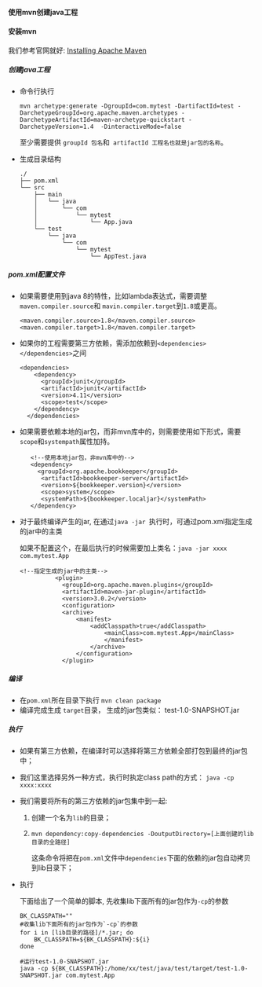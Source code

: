 #### 使用mvn创建java工程

#### 安装mvn

我们参考官网就好: [Installing Apache Maven](http://maven.apache.org/install.html)

##### 创建java工程

* 命令行执行

  ```
  mvn archetype:generate -DgroupId=com.mytest -DartifactId=test -DarchetypeGroupId=org.apache.maven.archetypes -DarchetypeArtifactId=maven-archetype-quickstart -DarchetypeVersion=1.4  -DinteractiveMode=false
  ```

  至少需要提供 `groupId 包名`和` artifactId 工程名也就是jar包的名称`。

* 生成目录结构

  ```
  ./
  ├── pom.xml
  └── src
      ├── main
      │   └── java
      │       └── com
      │           └── mytest
      │               └── App.java
      └── test
          └── java
              └── com
                  └── mytest
                      └── AppTest.java
  ```

##### pom.xml配置文件

* 如果需要使用到java 8的特性，比如lambda表达式，需要调整 `maven.compiler.source`和 `mavin.compiler.target`到`1.8`或更高。

  ```
  <maven.compiler.source>1.8</maven.compiler.source>                           <maven.compiler.target>1.8</maven.compiler.target>
  ```

* 如果你的工程需要第三方依赖，需添加依赖到`<dependencies></dependencies>`之间

  ```
  <dependencies>
      <dependency>          
        <groupId>junit</groupId>       
        <artifactId>junit</artifactId>       
        <version>4.11</version>       
        <scope>test</scope>          
      </dependency>            
    </dependencies> 
  ```

* 如果需要依赖本地的jar包，而非mvn库中的，则需要使用如下形式，需要`scope`和`systempath`属性加持。

  ```
     <!--使用本地jar包，非mvn库中的-->
     <dependency>
       <groupId>org.apache.bookkeeper</groupId>
        <artifactId>bookkeeper-server</artifactId>
        <version>${bookkeeper.version}</version>
        <scope>system</scope>
        <systemPath>${bookkeeper.localjar}</systemPath>
     </dependency>   
  ```

* 对于最终编译产生的jar, 在通过`java -jar `执行时，可通过pom.xml指定生成的jar中的主类

  如果不配置这个，在最后执行的时候需要加上类名：`java -jar xxxx com.mytest.App`

  ```
  <!--指定生成的jar中的主类-->
            <plugin>
              <groupId>org.apache.maven.plugins</groupId>
              <artifactId>maven-jar-plugin</artifactId>
              <version>3.0.2</version>
              <configuration>
              <archive>
                  <manifest>
                      <addClasspath>true</addClasspath>
                          <mainClass>com.mytest.App</mainClass>
                          </manifest>
                      </archive>
                  </configuration>
              </plugin>         
  ```

##### 编译

* 在`pom.xml`所在目录下执行 `mvn clean package`
* 编译完成生成 `target`目录， 生成的jar包类似： test-1.0-SNAPSHOT.jar

##### 执行

* 如果有第三方依赖，在编译时可以选择将第三方依赖全部打包到最终的jar包中；

* 我们这里选择另外一种方式，执行时执定class path的方式： `java -cp xxxx:xxxx`

* 我们需要将所有的第三方依赖的jar包集中到一起:

  1. 创建一个名为`lib`的目录；

  2. `mvn dependency:copy-dependencies -DoutputDirectory=[上面创建的lib目录的全路径]`

     这条命令将把在`pom.xml`文件中`dependencies`下面的依赖的jar包自动拷贝到lib目录下；

* 执行

  下面给出了一个简单的脚本, 先收集lib下面所有的jar包作为`-cp`的参数

  ```
  BK_CLASSPATH=""                                                                                                                                         #收集lib下面所有的jar包作为`-cp`的参数 
  for i in [lib目录的路径]/*.jar; do
      BK_CLASSPATH=${BK_CLASSPATH}:${i}
  done   
  
  #运行test-1.0-SNAPSHOT.jar
  java -cp ${BK_CLASSPATH}:/home/xx/test/java/test/target/test-1.0-SNAPSHOT.jar com.mytest.App
  ```

  
